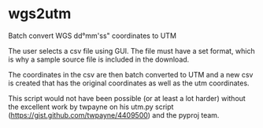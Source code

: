 # wgs2utm
Batch convert WGS dd°mm'ss" coordinates to UTM


The user selects a csv file using GUI.
The file must have a set format, which is why a sample source file is included in the download.

The coordinates in the csv are then batch converted to UTM and a new csv is created that has the original coordinates as well as the utm coordinates.

This script would not have been possible (or at least a lot harder) without the excellent work by twpayne on his utm.py script (https://gist.github.com/twpayne/4409500) and the pyproj team.
